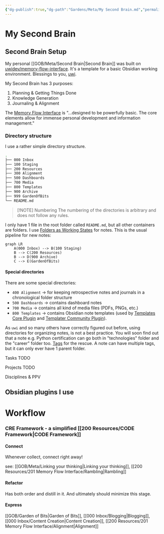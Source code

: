 ```yaml
---
{"dg-publish":true,"dg-path":"Gardens/Meta/My Second Brain.md","permalink":"/gardens/meta/my-second-brain/","tags":["second-brain","pkm","obsidian"],"noteIcon":"1","created":"","updated":""}
---
```


# My Second Brain

## Second Brain Setup
My personal [[GOB/Meta/Second Brain\|Second Brain]] was built on [uwidev/memory-flow-interface](https://github.com/uwidev/memory-flow-interface). It's a template for a basic Obsidian working environment. Blessings to you, [uwi](https://github.com/uwidev).

My Second Brain has 3 purposes:
1. Planning & Getting Things Done
2. Knowledge Generation
3. Journaling & Alignment

The [Memory Flow Interface](https://github.com/uwidev/memory-flow-interface/blob/main/00%20%E2%99%BB%20Memory%20Flow%20Interface.md) is "...designed to be powerfully basic. The core elements allow for immense personal development and information management."

### Directory structure

I use a rather simple directory structure.
```bash
.  
├── 000 Inbox  
├── 100 Staging  
├── 200 Resources  
├── 300 Alignment  
├── 500 Dashboards  
├── 700 Media  
├── 800 Templates  
├── 900 Archive  
├── 999 GardenOfBits
└── README.md
```

> [!NOTE] Numbering
> The numbering of the directories is arbitrary and does not follow any rules.

I only have 1 file in the root folder called `README.md`, but all other containers are folders. I use [Folders as Working States](https://github.com/uwidev/memory-flow-interface/blob/main/200%20Resources/Folders%20as%20Working%20States.md) for notes. This is the usual pipeline for new notes:

```mermaid
graph LR
    A(000 Inbox) --> B(100 Staging)
    B --> C(200 Resources)
    B --> D(900 Archive)
    C --> E(GardenOfBits)
```

#### Special directories

There are some special directories:
- `400 Alignment` -> for keeping retrospective notes and journals in a chronological folder structure
- `500 Dashboards` -> contains dashboard notes
- `700 Media` -> contains all kind of media files (PDFs, PNGs, etc.)
- `800 Templates` -> contains Obsidian note templates (used by [Templates Core Plugin](https://help.obsidian.md/Plugins/Templates) and [Templater Community Plugin](https://github.com/SilentVoid13/Templater)).

As `uwi` and so many others have correctly figured out before, using directories for organizing notes, is not a best practice. You will soon find out that a note e.g. Python certification can go both in "technologies" folder and the "career" folder too. [Tags](https://github.com/uwidev/memory-flow-interface/blob/main/200%20Resources/Tags.md) for the rescue. A note can have multiple tags, but it can only ever have 1 parent folder.

Tasks TODO

Projects TODO

Disciplines & PPV

## Obsidian plugins I use
# Workflow

### **CRE** Framework - a simplified [[200 Resources/CODE Framework\|CODE Framework]] 

#### Connect
Whenever collect, connect right away! 

see: [[GOB/Meta/Linking your thinking\|Linking your thinking]], [[200 Resources/201 Memory Flow Interface/Rambling\|Rambling]]

#### Refactor
Has both order and distill in it. And ultimately should minimize this stage.

#### Express 
[[GOB/Garden of Bits\|Garden of Bits]], [[000 Inbox/Blogging\|Blogging]], [[000 Inbox/Content Creation\|Content Creation]], [[200 Resources/201 Memory Flow Interface/Alignment\|Alignment]]




